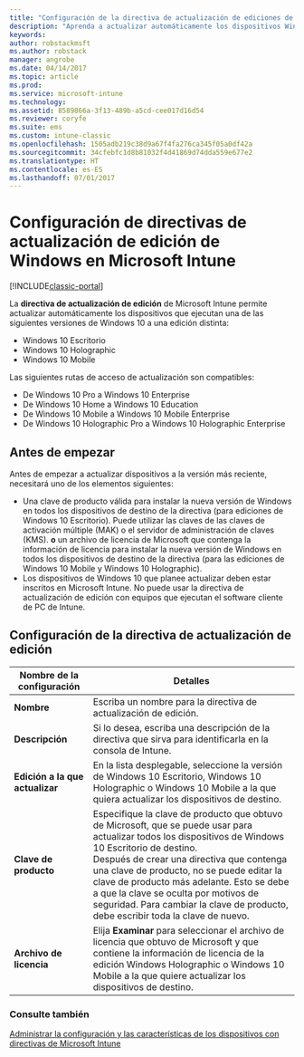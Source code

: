 ```yaml
---
title: "Configuración de la directiva de actualización de ediciones de Windows"
description: "Aprenda a actualizar automáticamente los dispositivos Windows 10 a una versión distinta con Intune."
keywords: 
author: robstackmsft
ms.author: robstack
manager: angrobe
ms.date: 04/14/2017
ms.topic: article
ms.prod: 
ms.service: microsoft-intune
ms.technology: 
ms.assetid: 8589866a-3f13-489b-a5cd-cee017d16d54
ms.reviewer: coryfe
ms.suite: ems
ms.custom: intune-classic
ms.openlocfilehash: 1505adb219c38d9a67f4fa276ca345f05a0df42a
ms.sourcegitcommit: 34cfebfc1d8b81032f4d41869d74dda559e677e2
ms.translationtype: HT
ms.contentlocale: es-ES
ms.lasthandoff: 07/01/2017
---
```

# <a name="windows-edition-upgrade-policy-settings-in-microsoft-intune"></a>Configuración de directivas de actualización de edición de Windows en Microsoft Intune

[!INCLUDE[classic-portal](../includes/classic-portal.md)]

La **directiva de actualización de edición** de Microsoft Intune permite actualizar automáticamente los dispositivos que ejecutan una de las siguientes versiones de Windows 10 a una edición distinta:
* Windows 10 Escritorio
* Windows 10 Holographic
* Windows 10 Mobile

Las siguientes rutas de acceso de actualización son compatibles:
- De Windows 10 Pro a Windows 10 Enterprise
- De Windows 10 Home a Windows 10 Education
- De Windows 10 Mobile a Windows 10 Mobile Enterprise
- De Windows 10 Holographic Pro a Windows 10 Holographic Enterprise

## <a name="before-you-start"></a>Antes de empezar
Antes de empezar a actualizar dispositivos a la versión más reciente, necesitará uno de los elementos siguientes:
* Una clave de producto válida para instalar la nueva versión de Windows en todos los dispositivos de destino de la directiva (para ediciones de Windows 10 Escritorio). Puede utilizar las claves de las claves de activación múltiple (MAK) o el servidor de administración de claves (KMS).
**o** un archivo de licencia de Microsoft que contenga la información de licencia para instalar la nueva versión de Windows en todos los dispositivos de destino de la directiva (para las ediciones de Windows 10 Mobile y Windows 10 Holographic).
* Los dispositivos de Windows 10 que planee actualizar deben estar inscritos en Microsoft Intune. No puede usar la directiva de actualización de edición con equipos que ejecutan el software cliente de PC de Intune.

## <a name="edition-upgrade-policy-settings"></a>Configuración de la directiva de actualización de edición

|Nombre de la configuración|Detalles|
|-|-|
|**Nombre**|Escriba un nombre para la directiva de actualización de edición.|
|**Descripción**|Si lo desea, escriba una descripción de la directiva que sirva para identificarla en la consola de Intune.
|**Edición a la que actualizar**|En la lista desplegable, seleccione la versión de Windows 10 Escritorio, Windows 10 Holographic o Windows 10 Mobile a la que quiera actualizar los dispositivos de destino.
|**Clave de producto**|Especifique la clave de producto que obtuvo de Microsoft, que se puede usar para actualizar todos los dispositivos de Windows 10 Escritorio de destino.<br>Después de crear una directiva que contenga una clave de producto, no se puede editar la clave de producto más adelante. Esto se debe a que la clave se oculta por motivos de seguridad. Para cambiar la clave de producto, debe escribir toda la clave de nuevo.
|**Archivo de licencia**|Elija **Examinar** para seleccionar el archivo de licencia que obtuvo de Microsoft y que contiene la información de licencia de la edición Windows Holographic o Windows 10 Mobile a la que quiere actualizar los dispositivos de destino.

### <a name="see-also"></a>Consulte también
[Administrar la configuración y las características de los dispositivos con directivas de Microsoft Intune](manage-settings-and-features-on-your-devices-with-microsoft-intune-policies.md)
